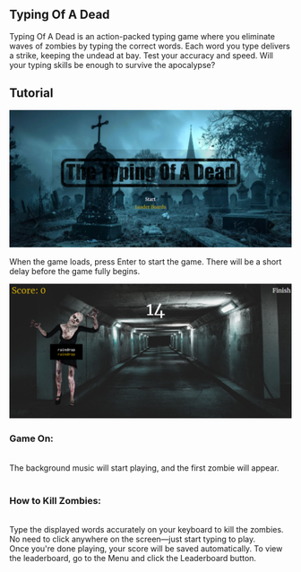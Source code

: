 ## Typing Of A Dead

Typing Of A Dead is an action-packed typing game where you eliminate waves of zombies by typing the correct words. Each word you type delivers a strike, keeping the undead at bay. Test your accuracy and speed. Will your typing skills be enough to survive the apocalypse?

## Tutorial

<img src='./source/media/img/git-homescreen.png'>

When the game loads, press Enter to start the game.
There will be a short delay before the game fully begins.

<img src='./source/media/img/git-gamescreen.png'>

<br>
<h3>Game On:</h3>
<br>
The background music will start playing, and the first zombie will appear.

<br>

<br>
<h3>How to Kill Zombies:</h3>

<br>
Type the displayed words accurately on your keyboard to kill the zombies.
No need to click anywhere on the screen—just start typing to play.

<br>
Once you're done playing, your score will be saved automatically.
To view the leaderboard, go to the Menu and click the Leaderboard button.
